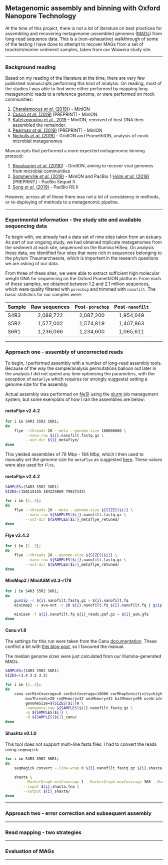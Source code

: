 ## Metagenomic assembly and binning with Oxford Nanopore Technology

At the time of this project, there is not a lot of literature on best practices for assembling and recovering metagenome-assembled genomes ([MAGs](https://doi.org/10.1038/nbt.3893)) from long-read sequence data. This is a (non-exhaustive) walkthrough of some of the testing I have done to attempt to recover MAGs from a set of brackish/marine sediment samples, taken from our Waiwera study site.

----

### Background reading

Based on my reading of the literature at the time, there are very few published manuscripts performing this kind of analysis. On reading, most of the studies I was able to find were either performed by mapping long metagenomic reads to a reference genome, or were performed on mock communities:

1. [Charalampous *et al.* (2019)](https://www.nature.com/articles/s41587-019-0156-5)) - MinION
1. [Cuscó *et al.* (2019)](https://www.biorxiv.org/content/10.1101/585067v1.full) [PREPRINT] - MinION
1. [Kafetzopoulou et al., 2019](https://science.sciencemag.org/content/363/6422/74.full) - MinION, removed of host DNA then assembled the remainder.
1. [Pearman *et al.* (2019)](https://www.biorxiv.org/content/10.1101/363622v2) [PREPRINT] - MinION
1. [Nicholls *et al.* (2019)](https://academic.oup.com/gigascience/article/8/5/giz043/5486468) - GridION and PromethION, analysis of mock microbial metagenomes

Manuscripts that performed a more expected metagenomic binning protocol:

1. [Beaulaurier *et al.* (2019)](https://www.biorxiv.org/content/10.1101/619684v1.full)) - GridION, aiming to recover viral genomes from microbial communities
1. [Sommerville *et al.* (2019)](https://bmcmicrobiol.biomedcentral.com/articles/10.1186/s12866-019-1500-0) - MinION and PacBio
1 [Holm *et al.* (2019)](https://www.biorxiv.org/content/biorxiv/early/2019/06/03/657197.full.pdf) [PREPRINT] - PacBio Sequel II
1. [Song *et al.* (2019)](https://doi.org/10.1016/j.margen.2019.05.002) - PacBio RS II

However, across all of these there was not a lot of consistency in methods, or re-deploying of methods to a metagenomic pipeline.

----

### Experimental information - the study site and available sequencing data

To begin with, we already had a data set of nine sites taken from an estuary. As part of our ongoing study, we had obtained triplicate metagenomes from the sediment at each site, sequenced on the Illumina HiSeq. On analysis these data, we identified four sites that were rich in sequences belonging to the phylum Thaumarchaeota, which is important in the research questions we are asking of our data.

From three of these sites, we were able to extract sufficient high molecular weight DNA for sequencing on the Oxford PromethION platform. From each of these samples, we obtained between 1.2 and 2.1 million sequences, which were quality filtered with `porechop` and trimmed with `nanofilt`. The basic statistics for our samples were:

|Sample|Raw sequences|Post-`porechop`|Post-`nanofilt`|
|:---|:---:|:---:|:---:|
|S4R3|2,088,722|2,087,200|1,954,049|
|S5R2|1,577,002|1,574,819|1,407,863|
|S6R1|1,236,066|1,234,600|1,065,611|

----

### Approach one - assembly of uncorrected reads

To begin, I performed assembly with a number of long-read assembly tools. Because of the way the sample/analysis permutations balloon out later in the analysis I did not spend any time optimising the parameters, with the exception of `metaFlye` which requires (or strongly suggests) setting a genome size for the assembly.

Actual assembly was performed on [NeSI](https://www.nesi.org.nz/) using the [slurm](https://slurm.schedmd.com/documentation.html) job management system, but some exemplars of how I ran the assemblies are below:

#### metaFlye v2.4.2

```bash
for i in S4R3 S5R2 S6R1;
do
    flye --threads 20 --meta --genome-size 100000000 \
         --nano-raw ${i}.nanofilt.fastq.gz \
         --out-dir ${i}_metaflye/
done
```

This yielded assemblies of 79 Mbp - 184 Mbp, which I then used to manually set the genome size for `metaFlye` as suggested [here](https://github.com/fenderglass/Flye/blob/flye/docs/FAQ.md). These values were also used for `Flte`.

#### metaFlye v2.4.2

```bash
SAMPLES=(S4R3 S5R2 S6R1)
SIZES=(150115155 184224069 79837143)

for i in {1..3};
do
    flye --threads 20 --meta --genome-size ${SIZES[$i]} \
         --nano-raw ${SAMPLES[$i]}.nanofilt.fastq.gz \
         --out-dir ${SAMPLES[$i]}_metaflye_retuned/
done
```

#### Flye v2.4.2

```bash
for i in {1..3};
do
    flye --threads 20 --genome-size ${SIZES[$i]} \
         --nano-raw ${SAMPLES[$i]}.nanofilt.fastq.gz \
         --out-dir ${SAMPLES[$i]}_metaflye_retuned/
done
```

#### MiniMap2 / MiniASM v0.3-r179

```bash
for i in S4R3 S5R2 S6R1;
do
    gunzip -c ${i}.nanofilt.fastq.gz > ${i}.nanofilt.fq
    minimap2 -x ava-ont -t 20 ${i}.nanofilt.fq ${i}.nanofilt.fq | gzip -1 > ${i}.nanofilt.fq_reads.paf.gz

    miniasm -f ${i}.nanofilt.fq ${i}_reads.paf.gz > ${i}_asm.gfa
done
```

#### Canu v1.8

The settings for this run were taken from the Canu [documentation](https://readthedocs.org/projects/canu/downloads/pdf/latest/). These conflict a bit with [this blog post](https://github.com/marbl/canu/issues/634), so I favoured the manual.

The median genome sizes were just calculated from our Illumina-generated MAGs.

```bash
SAMPLES=(S4R3 S5R2 S6R1)
SIZES=(3.4 3.5 3.3)

for i in {1..3};
do
    canu corMinCoverage=0 corOutCoverage=10000 corMhapSensitivity=high correctedErrorRate=0.16 \
         maxThreads=20 redMemory=32 oeaMemory=32 batMemory=90 useGrid=false \
         genomeSize=${SIZES[$i]}m \
         -nanopore-raw ${SAMPLES[$i]}.nanofilt.fastq.gz \
         -p ${SAMPLES[$i]} \
         -d ${SAMPLES[$i]}_canu/
done
```

#### Shashta v0.1.0

This tool does not support multi-line fasta files. I had to convert the reads using `seqmagick`.

```bash
for i in S4R3 S5R2 S6R1;
do
    seqmagick convert --line-wrap 0 ${i}.nanofilt.fastq.gz ${i}.shasta.fna

    shasta \
        --MarkerGraph.minCoverage 1 --MarkerGraph.maxCoverage 300 --MarkerGraph.highCoverageThreshold 300 \
        --input ${i}.shasta.fna \
        --output ${i}_shasta/
done
```

----

### Approach two - error correction and subsequent assembly

----

### Read mapping - two strategies

----

### Evaluation of MAGs

----
